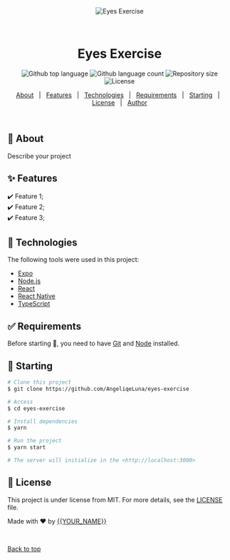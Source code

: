 <div align="center" id="top"> 
  <img src="./.github/app.gif" alt="Eyes Exercise" />

  &#xa0;

  <!-- <a href="https://eyesexercise.netlify.app">Demo</a> -->
</div>

<h1 align="center">Eyes Exercise</h1>

<p align="center">
  <img alt="Github top language" src="https://img.shields.io/github/languages/top/AngeliqeLuna/eyes-exercise?color=56BEB8">

  <img alt="Github language count" src="https://img.shields.io/github/languages/count/AngeliqeLuna/eyes-exercise?color=56BEB8">

  <img alt="Repository size" src="https://img.shields.io/github/repo-size/AngeliqeLuna/eyes-exercise?color=56BEB8">

  <img alt="License" src="https://img.shields.io/github/license/AngeliqeLuna/eyes-exercise?color=56BEB8">

  <!-- <img alt="Github issues" src="https://img.shields.io/github/issues/AngeliqeLuna/eyes-exercise?color=56BEB8" /> -->

  <!-- <img alt="Github forks" src="https://img.shields.io/github/forks/AngeliqeLuna/eyes-exercise?color=56BEB8" /> -->

  <!-- <img alt="Github stars" src="https://img.shields.io/github/stars/AngeliqeLuna/eyes-exercise?color=56BEB8" /> -->
</p>

<!-- Status -->

<!-- <h4 align="center"> 
	🚧  Eyes Exercise 🚀 Under construction...  🚧
</h4> 

<hr> -->

<p align="center">
  <a href="#dart-about">About</a> &#xa0; | &#xa0; 
  <a href="#sparkles-features">Features</a> &#xa0; | &#xa0;
  <a href="#rocket-technologies">Technologies</a> &#xa0; | &#xa0;
  <a href="#white_check_mark-requirements">Requirements</a> &#xa0; | &#xa0;
  <a href="#checkered_flag-starting">Starting</a> &#xa0; | &#xa0;
  <a href="#memo-license">License</a> &#xa0; | &#xa0;
  <a href="https://github.com/AngeliqeLuna" target="_blank">Author</a>
</p>

<br>

## :dart: About ##

Describe your project

## :sparkles: Features ##

:heavy_check_mark: Feature 1;\
:heavy_check_mark: Feature 2;\
:heavy_check_mark: Feature 3;

## :rocket: Technologies ##

The following tools were used in this project:

- [Expo](https://expo.io/)
- [Node.js](https://nodejs.org/en/)
- [React](https://pt-br.reactjs.org/)
- [React Native](https://reactnative.dev/)
- [TypeScript](https://www.typescriptlang.org/)

## :white_check_mark: Requirements ##

Before starting :checkered_flag:, you need to have [Git](https://git-scm.com) and [Node](https://nodejs.org/en/) installed.

## :checkered_flag: Starting ##

```bash
# Clone this project
$ git clone https://github.com/AngeliqeLuna/eyes-exercise

# Access
$ cd eyes-exercise

# Install dependencies
$ yarn

# Run the project
$ yarn start

# The server will initialize in the <http://localhost:3000>
```

## :memo: License ##

This project is under license from MIT. For more details, see the [LICENSE](LICENSE.md) file.


Made with :heart: by <a href="https://github.com/AngeliqeLuna" target="_blank">{{YOUR_NAME}}</a>

&#xa0;

<a href="#top">Back to top</a>
